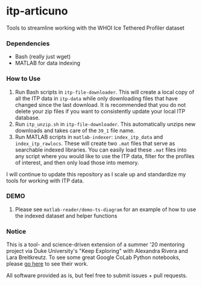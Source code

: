 # itp-articuno
Tools to streamline working with the WHOI Ice Tethered Profiler dataset

### Dependencies

- Bash (really just wget)
- MATLAB for data indexing

### How to Use

1. Run Bash scripts in `itp-file-downloader`. This will create a local copy of all the ITP data in `itp-data` while only downloading files that have changed since the last download. It is recommended that you do not delete your zip files if you want to consistently update your local ITP database.
2. Run `itp_unzip.sh` in `itp-file-downloader`. This automatically unzips new downloads and takes care of the `39_1` file name.
3. Run MATLAB scripts in `matlab-indexer`: `index_itp_data` and `index_itp_rawlocs`. These will create two `.mat` files that serve as searchable indexed libraries. You can easily load these `.mat` files into any script where you would like to use the ITP data, filter for the profiles of interest, and then only load those into memory.

I will continue to update this repository as I scale up and standardize my tools for working with ITP data.

### DEMO

1. Please see `matlab-reader/demo-ts-diagram` for an example of how to use the indexed dataset and helper functions

### Notice

This is a tool- and science-driven extension of a summer '20 mentoring project via Duke University's "Keep Exploring" with Alexandra Rivera and Lara Breitkreutz. To see some great Google CoLab Python notebooks, please [go here](https://github.com/explore-ITP/explore-itp.github.io/tree/master/tutorials) to see their work.

All software provided as is, but feel free to submit issues + pull requests.
